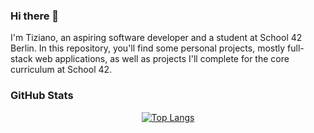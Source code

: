 ### Hi there 👋

I'm Tiziano, an aspiring software developer and a student at School 42 Berlin. In this repository, you'll find some personal projects, mostly full-stack web applications, as well as projects I'll complete for the core curriculum at School 42.



### GitHub Stats

<div align="center">

[![Top Langs](https://github-readme-stats.vercel.app/api/top-langs/?username=tiziaco&hide=css&layout=compact&theme=tokyonight&hide_title=false)](https://github.com/anuraghazra/github-readme-stats)

</div>

